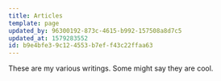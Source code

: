 ```yaml
---
title: Articles
template: page
updated_by: 96300192-873c-4615-b992-157508a8d7c5
updated_at: 1579283552
id: b9e4bfe3-9c12-4553-b7ef-f43c22ffaa63
---
```

These are my various writings. Some might say they are cool.
